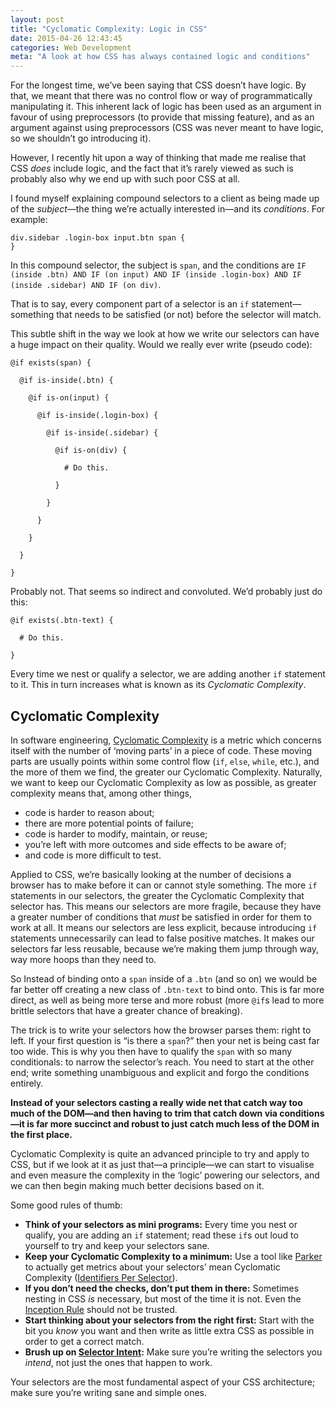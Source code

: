 ```yaml
---
layout: post
title: "Cyclomatic Complexity: Logic in CSS"
date: 2015-04-26 12:43:45
categories: Web Development
meta: "A look at how CSS has always contained logic and conditions"
---
```


For the longest time, we’ve been saying that CSS doesn’t have logic. By that, we
meant that there was no control flow or way of programmatically manipulating it.
This inherent lack of logic has been used as an argument in favour of using
preprocessors (to provide that missing feature), and as an argument against
using preprocessors (CSS was never meant to have logic, so we shouldn’t go
introducing it).

However, I recently hit upon a way of thinking that made me realise that CSS
_does_ include logic, and the fact that it’s rarely viewed as such is probably
also why we end up with such poor CSS at all.

I found myself explaining compound selectors to a client as being made up of the
<i>subject</i>—the thing we’re actually interested in—and its <i>conditions</i>.
For example:

    div.sidebar .login-box input.btn span {
    }

In this compound selector, the subject is `span`, and the conditions are `IF
(inside .btn) AND IF (on input) AND IF (inside .login-box) AND IF (inside
.sidebar) AND IF (on div)`.

That is to say, every component part of a selector is an `if`
statement—something that needs to be satisfied (or not) before the selector will
match.

This subtle shift in the way we look at how we write our selectors can have a
huge impact on their quality. Would we really ever write (pseudo code):

    @if exists(span) {

      @if is-inside(.btn) {

        @if is-on(input) {

          @if is-inside(.login-box) {

            @if is-inside(.sidebar) {

              @if is-on(div) {

                # Do this.

              }

            }

          }

        }

      }

    }

Probably not. That seems so indirect and convoluted. We’d probably just do this:

    @if exists(.btn-text) {

      # Do this.

    }

Every time we nest or qualify a selector, we are adding another `if` statement
to it. This in turn increases what is known as its <i>Cyclomatic Complexity</i>.

## Cyclomatic Complexity

In software engineering, [Cyclomatic
Complexity](http://en.wikipedia.org/wiki/Cyclomatic_complexity) is a metric
which concerns itself with the number of ‘moving parts’ in a piece of code.
These moving parts are usually points within some control flow (`if`, `else`,
`while`, etc.), and the more of them we find, the greater our Cyclomatic
Complexity. Naturally, we want to keep our Cyclomatic Complexity as low as
possible, as greater complexity means that, among other things,

* code is harder to reason about;
* there are more potential points of failure;
* code is harder to modify, maintain, or reuse;
* you’re left with more outcomes and side effects to be aware of;
* and code is more difficult to test.

Applied to CSS, we’re basically looking at the number of decisions a browser has
to make before it can or cannot style something. The more `if` statements in
our selectors, the greater the Cyclomatic Complexity that selector has. This
means our selectors are more fragile, because they have a greater number of
conditions that *must* be satisfied in order for them to work at all. It means
our selectors are less explicit, because introducing `if` statements
unnecessarily can lead to false positive matches. It makes our selectors far
less reusable, because we’re making them jump through way, way more hoops than
they need to.

So Instead of binding onto a `span` inside of a `.btn` (and so on) we would be
far better off creating a new class of `.btn-text` to bind onto. This is far
more direct, as well as being more terse and more robust (more `@if`s lead to
more brittle selectors that have a greater chance of breaking).

The trick is to write your selectors how the browser parses them: right to left.
If your first question is <q>is there a `span`?</q> then your net is being cast
far too wide. This is why you then have to qualify the `span` with so many
conditionals: to narrow the selector’s reach. You need to start at the other
end; write something unambiguous and explicit and forgo the conditions entirely.

**Instead of your selectors casting a really wide net that catch way too much of
the DOM—and then having to trim that catch down via conditions—it is far more
succinct and robust to just catch much less of the DOM in the first place.**

Cyclomatic Complexity is quite an advanced principle to try and apply to CSS,
but if we look at it as just that—a principle—we can start to visualise and even
measure the complexity in the ‘logic’ powering our selectors, and we can then
begin making much better decisions based on it.

Some good rules of thumb:

* **Think of your selectors as mini programs:** Every time you nest or qualify,
  you are adding an `if` statement; read these `if`s out loud to yourself to try
  and keep your selectors sane.
* **Keep your Cyclomatic Complexity to a minimum:** Use a tool like
  [Parker](https://github.com/katiefenn/parker) to actually get metrics about
  your selectors’ mean Cyclomatic Complexity ([Identifiers Per
  Selector](https://github.com/katiefenn/parker/tree/master/docs/metrics#identifiers-per-selector)).
* **If you don’t need the checks, don’t put them in there:** Sometimes nesting
  in CSS _is_ necessary, but most of the time it is not. Even the [Inception
  Rule](http://thesassway.com/beginner/the-inception-rule) should not be
  trusted.
* **Start thinking about your selectors from the right first:** Start with the
  bit you _know_ you want and then write as little extra CSS as possible in
  order to get a correct match.
* **Brush up on [Selector
  Intent](http://csswizardry.com/2012/07/shoot-to-kill-css-selector-intent/):**
  Make sure you’re writing the selectors you _intend_, not just the ones that
  happen to work.

Your selectors are the most fundamental aspect of your CSS architecture; make
sure you’re writing sane and simple ones.
